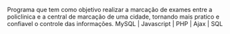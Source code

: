 Programa que tem como objetivo realizar a marcação de exames entre a policlinica e a central de marcação de uma cidade,
tornando mais pratico e confiavel o controle das informações.
MySQL | Javascript | PHP | Ajax | SQL
